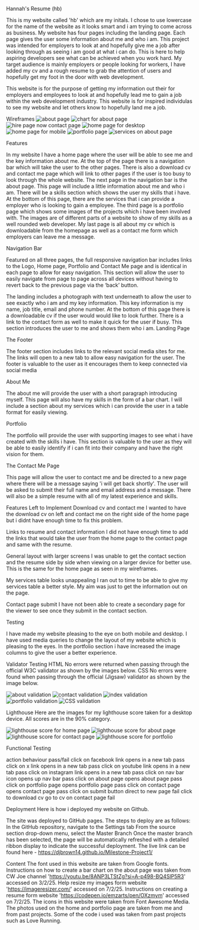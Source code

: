 Hannah's Resume (hb)

This is my website called 'hb' which are my initals. I chose to use lowercase for the name of the website as it looks smart and i am trying to come across as business. My website has four pages including the landing page. Each page gives the user some information about me and who i am. This project was intended for employers to look at and hopefully give me a job after looking through as seeing i am good at what i can do. This is here to help aspiring developers see what can be achieved when you work hard. My target audience is mainly employers or people looking for workers, I have added my cv and a rough resume to grab the attention of users and hopefully get my foot in the door with web development.

This website is for the purpose of getting my information out their for employers and employees to look at and hopefully lead me to gain a job within the web development industry. This website is for inspired individulas to see my website and let others know to hopefully land me a job. 

Wireframes
![about page](<about wireframe.webp>)
![chart for about page](<chart wireframe.webp>)
![hire page now contact page](<hirepage wireframe.webp>)
![home page for desktop](<home wireframe desktop.webp>)
![home page for mobile](<home wireframe.webp>)
![portfolio page](<portfolio wireframe.webp>)
![services on about page](<services wireframe.webp>)

Features

In my website I have a home page where the user will be able to see me and the key information about me. At the top of the page there is a navigation bar which will take the user to the other pages. There is also a download cv and contact me page which will link to other pages if the user is too busy to look through the whole website. 
The next page in the navigation bar is the about page. This page will include a little information about me and who i am. There will be a skills section which shows the user my skills that i have. At the bottom of this page, there are the services that i can provide a employer who is looking to gain a employee. 
The third page is a portfolio page which shows some images of the projects which i have been involved with. The images are of different parts of a website to show of my skills as a well rounded web developer. 
My last page is all about my cv which is downloadable from the homepage as well as a contact me form which employers can leave me a message. 

Navigation Bar

Featured on all three pages, the full responsive navigation bar includes links to the Logo, Home page, Portfolio and Contact Me page and is identical in each page to allow for easy navigation.
This section will allow the user to easily navigate from page to page across all devices without having to revert back to the previous page via the ‘back’ button.

The landing includes a photograph with text underneath to allow the user to see exactly who i am and my key information. This key information is my name, job title, email and phone number. At the bottom of this page there is a downloadable cv if the user would would like to look further. There is a link to the contact form as well to make it quick for the user if busy.
This section introduces the user to me and shows them who i am.
Landing Page

The Footer

The footer section includes links to the relevant social media sites for me. The links will open to a new tab to allow easy navigation for the user.
The footer is valuable to the user as it encourages them to keep connected via social media

About Me

The about me will provide the user with a short paragraph introducing myself. This page will also have my skills in the form of a bar chart. I will include a section about my services which i can provide the user in a table format for easily viewing. 

Portfolio

The portfolio will provide the user with supporting images to see what i have created with the skills i have.
This section is valuable to the user as they will be able to easily identify if i can fit into their company and have the right vision for them.

The Contact Me Page

This page will allow the user to contact me and be directed to a new page where there will be a message saying 'i will get back shortly'. The user will be asked to submit their full name and email address and a message. There will also be a simple resume with all of my latest experience and skills. 

Features Left to Implement
Download cv and contact me
I wanted to have the download cv on left and contact me on the right side of the home page but i didnt have enough time to fix this problem.

Links to resume and contact information
I did not have enough time to add the links that would take the user from the home page to the contact page and same with the resume.

General layout with larger screens
I was unable to get the contact section and the resume side by side when viewing on a larger device for better use. This is the same for the home page as seen in my wireframes.

My services table looks unappealing
I ran out to time to be able to give my services table a better style. My aim was just to get the information out on the page.

Contact page submit
I have not been able to create a secondary page for the viewer to see once they submit in the contact section.

Testing

I have made my website pleasing to the eye on both mobile and desktop. I have used media queries to change the layout of my website which is pleasing to the eyes. In the portfolio section i have increased the image columns to give the user a better experience. 

Validator Testing
HTML
No errors were returned when passing through the official W3C validator as shown by the images below.
CSS
No errors were found when passing through the official (Jigsaw) validator as shown by the image below.

![about validation](<assets/images/about.html validation.png>)
![contact validation](<assets/images/contact.html validation.png>)
![index validation](<assets/images/index.html validation.png>)
![portfolio validation](<assets/images/portfolio.html validation.png>)
![CSS validation](<assets/images/CSS validation.png>)

Lighthouse 
Here are the images for my lighthouse score taken for a desktop device. All scores are in the 90% category.

![lighthouse score for home page](<home lighthouse.webp>)
![lighthouse score for about page](<lighthouse about.webp>)
![lighthouse score for contact page](<lighthouse contact.webp>)
![lighthouse score for portfolio](<lighthouse portfolio.webp>)

Functional Testing

action                    behaviour                    pass/fail
click on facebook link    opens in a new tab           pass
click on x link           opens in a new tab           pass
click on youtube link     opens in a new tab           pass
click on instagram link   opens in a new tab           pass
click on nav bar icon     opens up nav bar             pass
click on about page       opens about page             pass
click on portfolio page   opens portfolio page         pass
click on contact page     opens contact page           pass
click on submit button    direct to new page           fail
click to download cv      go to cv on contact page     fail

Deployment
Here is how i deployed my website on Github.

The site was deployed to GitHub pages. The steps to deploy are as follows:
In the GitHub repository, navigate to the Settings tab
From the source section drop-down menu, select the Master Branch
Once the master branch has been selected, the page will be automatically refreshed with a detailed ribbon display to indicate the successful deployment.
The live link can be found here - https://djbrown14.github.io/Milestone-Project1/

Content
The font used in this website are taken from Google fonts.
Instructions on how to create a bar chart on the about page was taken from CW Joe channel 'https://youtu.be/8ANP3LTStZg?si=A-p498-BQ4SlP5R3' accessed on 3/2/25. 
Help resize my images form website 'https://imageresizer.com/' accessed on 7/2/25.
Instructions on creating a resume form website 'https://codepen.io/emzarts/pen/OXzmym' accessed on 7/2/25.
The icons in this website were taken from Font Awesome Media.
The photos used on the home and portfolio page are taken from me and from past projects.
Some of the code i used was taken from past projects such as Love Running.
